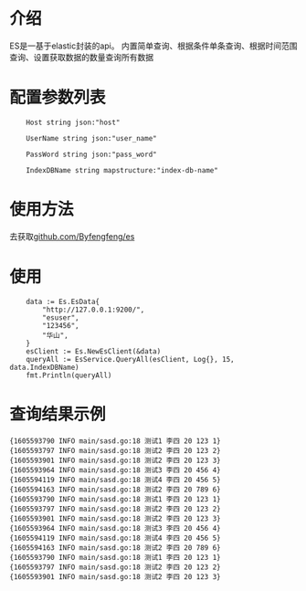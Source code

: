 
<h1>介绍</h1>
<p>ES是一基于elastic封装的api。
   内置简单查询、根据条件单条查询、根据时间范围查询、设置获取数据的数量查询所有数据</p>

<h1>配置参数列表</h1>

```
    Host string json:"host"

    UserName string json:"user_name"

    PassWord string json:"pass_word"

    IndexDBName string mapstructure:"index-db-name"
```

<h1>使用方法</h1>
     <p>去获取<a href="github.com/Byfengfeng/es">github.com/Byfengfeng/es</a></p>
<h1>使用</h1>

```
	data := Es.EsData{
		"http://127.0.0.1:9200/",
		"esuser",
		"123456",
		"华山",
	}
	esClient := Es.NewEsClient(&data)
	queryAll := EsService.QueryAll(esClient, Log{}, 15, data.IndexDBName)
	fmt.Println(queryAll)
```


<h1>查询结果示例</h1>


```
{1605593790 INFO main/sasd.go:18 测试1 李四 20 123 1}
{1605593797 INFO main/sasd.go:18 测试2 李四 20 123 2}
{1605593901 INFO main/sasd.go:18 测试2 李四 20 123 3}
{1605593964 INFO main/sasd.go:18 测试3 李四 20 456 4}
{1605594119 INFO main/sasd.go:18 测试4 李四 20 456 5}
{1605594163 INFO main/sasd.go:18 测试2 李四 20 789 6}
{1605593790 INFO main/sasd.go:18 测试1 李四 20 123 1}
{1605593797 INFO main/sasd.go:18 测试2 李四 20 123 2}
{1605593901 INFO main/sasd.go:18 测试2 李四 20 123 3}
{1605593964 INFO main/sasd.go:18 测试3 李四 20 456 4}
{1605594119 INFO main/sasd.go:18 测试4 李四 20 456 5}
{1605594163 INFO main/sasd.go:18 测试2 李四 20 789 6}
{1605593790 INFO main/sasd.go:18 测试1 李四 20 123 1}
{1605593797 INFO main/sasd.go:18 测试2 李四 20 123 2}
{1605593901 INFO main/sasd.go:18 测试2 李四 20 123 3}
```
